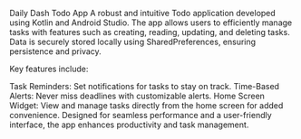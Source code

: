 Daily Dash Todo App
A robust and intuitive Todo application developed using Kotlin and Android Studio. The app allows users to efficiently manage tasks with features such as creating, reading, updating, and deleting tasks. Data is securely stored locally using SharedPreferences, ensuring persistence and privacy.

Key features include:

Task Reminders: Set notifications for tasks to stay on track.
Time-Based Alerts: Never miss deadlines with customizable alerts.
Home Screen Widget: View and manage tasks directly from the home screen for added convenience.
Designed for seamless performance and a user-friendly interface, the app enhances productivity and task management.
